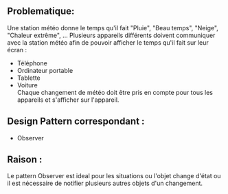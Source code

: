 ## Problematique:

Une station météo donne le temps qu'il fait "Pluie", "Beau temps", "Neige", "Chaleur extrême", ... Plusieurs appareils différents doivent communiquer avec la station météo afin de pouvoir afficher le temps qu'il fait sur leur écran :
- Téléphone
- Ordinateur portable
- Tablette
- Voiture  
Chaque changement de météo doit être pris en compte pour tous les appareils et s'afficher sur l'appareil.

## Design Pattern correspondant :

- Observer

## Raison : 

Le pattern Observer est ideal pour les situations ou l'objet change d'état ou il est nécessaire de notifier plusieurs autres objets d'un changement.